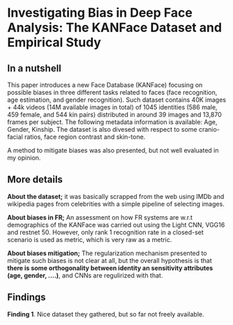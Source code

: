 # Investigating Bias in Deep Face Analysis: The KANFace Dataset and Empirical Study


## In a nutshell

This paper introduces a new Face Database (KANFace) focusing on possible biases in three different tasks related to faces (face recognition, age estimation, and gender recognition).
Such dataset contains 40K images + 44k videos (14M available images in total) of 1045 identities (586 male, 459 female, and 544 kin pairs) distributed in around 39 images and 13,870 frames per subject.
The following metadata information is available: Age, Gender, Kinship.
The dataset is also divesed with respect to some cranio-facial ratios, face region contrast and skin-tone.

A method to mitigate biases was also presented, but not well evaluated in my opinion.


## More details

**About the dataset;** it was basically scrapped from the web using IMDb and wikipedia pages from celebrities with a simple pipeline of selecting images.

**About biases in FR;** An assessment on how FR systems are w.r.t demographics of the KANFace was carried out using the Light CNN, VGG16 and restnet 50.
However, only rank 1 recognition rate in a closed-set scenario is used as metric, which is very raw as a metric.

**About biases mitigation;** The regularization mechanism presented to mitigate such biases is not clear at all, but the overall hypothesis is that **there is some orthogonality between identity an sensitivity attributes (age, gender, ....)**, and CNNs are regulirized with that.

## Findings

**Finding 1**. Nice dataset they gathered, but so far not freely available.


